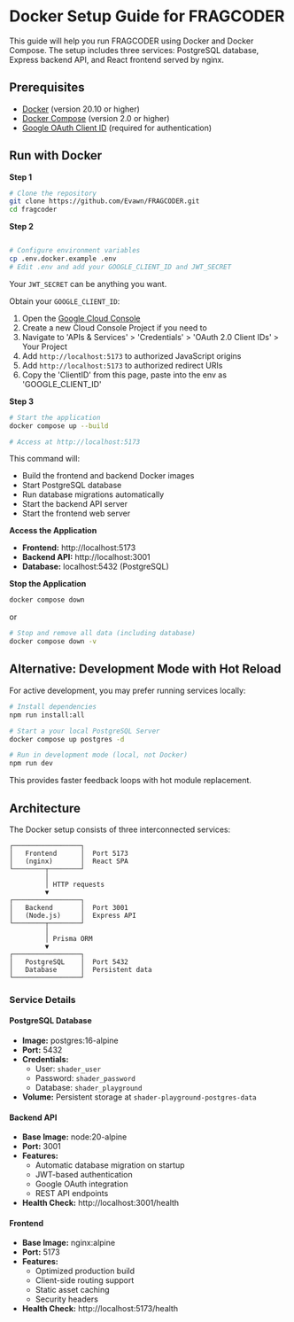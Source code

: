 # Docker Setup Guide for FRAGCODER

This guide will help you run FRAGCODER using Docker and Docker Compose. The setup includes three services: PostgreSQL database, Express backend API, and React frontend served by nginx.

## Prerequisites

- [Docker](https://docs.docker.com/get-docker/) (version 20.10 or higher)
- [Docker Compose](https://docs.docker.com/compose/install/) (version 2.0 or higher)
- [Google OAuth Client ID](https://console.cloud.google.com/) (required for authentication)

## Run with Docker

**Step 1**
```bash
# Clone the repository
git clone https://github.com/Evawn/FRAGCODER.git
cd fragcoder
```

**Step 2**
```bash

# Configure environment variables
cp .env.docker.example .env
# Edit .env and add your GOOGLE_CLIENT_ID and JWT_SECRET
```

Your `JWT_SECRET` can be anything you want.

Obtain your `GOOGLE_CLIENT_ID`:
1. Open the [Google Cloud Console](https://console.cloud.google.com/)
2. Create a new Cloud Console Project if you need to
3. Navigate to 'APIs & Services' > 'Credentials' > 'OAuth 2.0 Client IDs' > Your Project
4. Add `http://localhost:5173` to authorized JavaScript origins
5.  Add `http://localhost:5173` to authorized redirect URIs
6. Copy the 'ClientID' from this page, paste into the env as 'GOOGLE_CLIENT_ID'

**Step 3**
```bash
# Start the application
docker compose up --build

# Access at http://localhost:5173
```
This command will:
- Build the frontend and backend Docker images
- Start PostgreSQL database
- Run database migrations automatically
- Start the backend API server
- Start the frontend web server


**Access the Application**
- **Frontend:** http://localhost:5173
- **Backend API:** http://localhost:3001
- **Database:** localhost:5432 (PostgreSQL)

**Stop the Application**
```bash
docker compose down
```
or
```bash
# Stop and remove all data (including database)
docker compose down -v
```

## Alternative: Development Mode with Hot Reload

For active development, you may prefer running services locally:

```bash
# Install dependencies
npm run install:all

# Start a your local PostgreSQL Server
docker compose up postgres -d

# Run in development mode (local, not Docker)
npm run dev
```

This provides faster feedback loops with hot module replacement.

## Architecture

The Docker setup consists of three interconnected services:

```
┌─────────────────┐
│   Frontend      │  Port 5173
│   (nginx)       │  React SPA
└────────┬────────┘
         │
         │ HTTP requests
         ▼
┌─────────────────┐
│   Backend       │  Port 3001
│   (Node.js)     │  Express API
└────────┬────────┘
         │
         │ Prisma ORM
         ▼
┌─────────────────┐
│   PostgreSQL    │  Port 5432
│   Database      │  Persistent data
└─────────────────┘
```

### Service Details

#### PostgreSQL Database
- **Image:** postgres:16-alpine
- **Port:** 5432
- **Credentials:**
  - User: `shader_user`
  - Password: `shader_password`
  - Database: `shader_playground`
- **Volume:** Persistent storage at `shader-playground-postgres-data`

#### Backend API
- **Base Image:** node:20-alpine
- **Port:** 3001
- **Features:**
  - Automatic database migration on startup
  - JWT-based authentication
  - Google OAuth integration
  - REST API endpoints
- **Health Check:** http://localhost:3001/health

#### Frontend
- **Base Image:** nginx:alpine
- **Port:** 5173
- **Features:**
  - Optimized production build
  - Client-side routing support
  - Static asset caching
  - Security headers
- **Health Check:** http://localhost:5173/health
